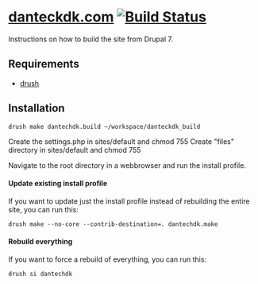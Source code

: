 [danteckdk.com](http://danteckdk.com) [![Build Status](https://secure.travis-ci.org/dantechdk/dantechdk-deploy.png?branch=7.x-1.x)](https://travis-ci.org/dantechdk/dantechdk-deploy)
==

Instructions on how to build the site from Drupal 7.

Requirements
--

* [drush](http://drupal.org/project/drush)

Installation
--

    drush make dantechdk.build ~/workspace/danteckdk_build
    
Create the settings.php in sites/default and chmod 755
Create "files" directory in sites/default and chmod 755

Navigate to the root directory in a webbrowser and run the install profile.

#### Update existing install profile ####

If you want to update just the install profile instead of rebuilding the
entire site, you can run this:

    drush make --no-core --contrib-destination=. dantechdk.make

#### Rebuild everything ####

If you want to force a rebuild of everything, you can run this:

    drush si dantechdk

